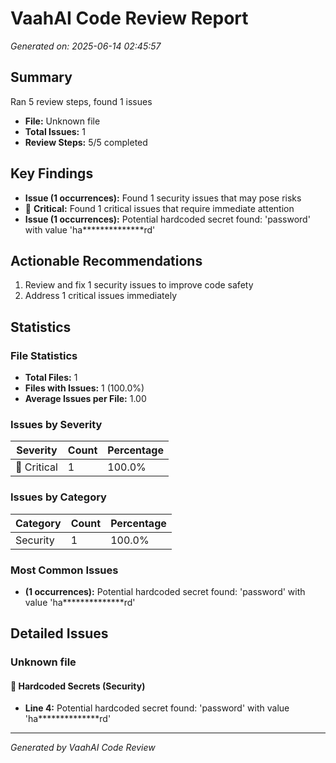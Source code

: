 # VaahAI Code Review Report

*Generated on: 2025-06-14 02:45:57*


## Summary

Ran 5 review steps, found 1 issues

- **File:** Unknown file
- **Total Issues:** 1
- **Review Steps:** 5/5 completed


## Key Findings

- **Issue (1 occurrences):** Found 1 security issues that may pose risks
- 🔴 **Critical:** Found 1 critical issues that require immediate attention
- **Issue (1 occurrences):** Potential hardcoded secret found: 'password' with value 'ha**************rd'


## Actionable Recommendations

1. Review and fix 1 security issues to improve code safety
2. Address 1 critical issues immediately


## Statistics

### File Statistics

- **Total Files:** 1
- **Files with Issues:** 1 (100.0%)
- **Average Issues per File:** 1.00

### Issues by Severity

| Severity | Count | Percentage |
|----------|-------|------------|
| 🔴 Critical | 1 | 100.0% |

### Issues by Category

| Category | Count | Percentage |
|----------|-------|------------|
| Security | 1 | 100.0% |

### Most Common Issues

- **(1 occurrences):** Potential hardcoded secret found: 'password' with value 'ha**************rd'


## Detailed Issues

### Unknown file

#### 🔴 Hardcoded Secrets (Security)

- **Line 4:** Potential hardcoded secret found: 'password' with value 'ha**************rd'


---
*Generated by VaahAI Code Review*